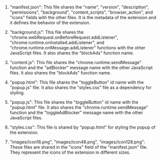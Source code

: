 1. "manifest.json": This file shares the "name", "version", "description", "permissions", "background", "content_scripts", "browser_action", and "icons" fields with the other files. It is the metadata of the extension and it defines the behavior of the extension.

2. "background.js": This file shares the "chrome.webRequest.onBeforeRequest.addListener", "chrome.runtime.onInstalled.addListener", and "chrome.runtime.onMessage.addListener" functions with the other JavaScript files. It also shares the "blockAds" function name.

3. "content.js": This file shares the "chrome.runtime.sendMessage" function and the "adBlocker" message name with the other JavaScript files. It also shares the "blockAds" function name.

4. "popup.html": This file shares the "toggleButton" id name with the "popup.js" file. It also shares the "styles.css" file as a dependency for styling.

5. "popup.js": This file shares the "toggleButton" id name with the "popup.html" file. It also shares the "chrome.runtime.sendMessage" function and the "toggleAdBlocker" message name with the other JavaScript files.

6. "styles.css": This file is shared by "popup.html" for styling the popup of the extension.

7. "images/icon16.png", "images/icon48.png", "images/icon128.png": These files are shared in the "icons" field of the "manifest.json" file. They represent the icons of the extension in different sizes.